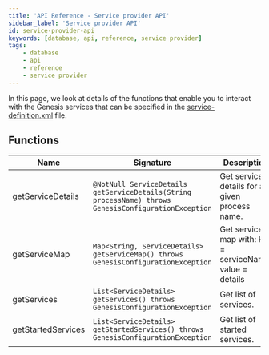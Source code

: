 ```yaml
---
title: 'API Reference - Service provider API'
sidebar_label: 'Service provider API'
id: service-provider-api
keywords: [database, api, reference, service provider]
tags:
    - database
    - api
    - reference
    - service provider
---
```



In this page, we look at details of the functions that enable you to interact with the Genesis services that can be specified in the [service-definition.xml](/getting-started/learn-the-basics/key-system-files/genesis-system-definitions/) file.

Functions[​](/database/api-reference/service-provider-api/#functionsdirect-link-to-heading)
------------------------------------------------------------------------------------------------------------------------------------

| Name | Signature | Description |
| --- | --- | --- |
| getServiceDetails | `@NotNull ServiceDetails getServiceDetails(String processName) throws GenesisConfigurationException` | Get service details for a given process name. |
| getServiceMap | `Map<String, ServiceDetails> getServiceMap() throws GenesisConfigurationException` | Get services map with: key = serviceName, value = details |
| getServices | `List<ServiceDetails> getServices() throws GenesisConfigurationException` | Get list of services. |
| getStartedServices | `List<ServiceDetails> getStartedServices() throws GenesisConfigurationException` | Get list of started services. |